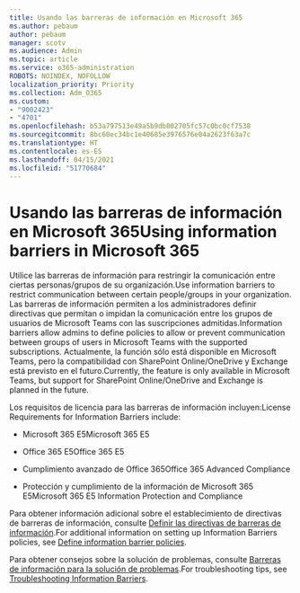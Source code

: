 ```yaml
---
title: Usando las barreras de información en Microsoft 365
ms.author: pebaum
author: pebaum
manager: scotv
ms.audience: Admin
ms.topic: article
ms.service: o365-administration
ROBOTS: NOINDEX, NOFOLLOW
localization_priority: Priority
ms.collection: Adm_O365
ms.custom:
- "9002423"
- "4701"
ms.openlocfilehash: b53a797513e49a5b9db002705fc57c0bc0cf7538
ms.sourcegitcommit: 8bc60ec34bc1e40685e3976576e04a2623f63a7c
ms.translationtype: HT
ms.contentlocale: es-ES
ms.lasthandoff: 04/15/2021
ms.locfileid: "51770684"
---
```

# <a name="using-information-barriers-in-microsoft-365"></a><span data-ttu-id="b5c27-102">Usando las barreras de información en Microsoft 365</span><span class="sxs-lookup"><span data-stu-id="b5c27-102">Using information barriers in Microsoft 365</span></span>

<span data-ttu-id="b5c27-103">Utilice las barreras de información para restringir la comunicación entre ciertas personas/grupos de su organización.</span><span class="sxs-lookup"><span data-stu-id="b5c27-103">Use information barriers to restrict communication between certain people/groups in your organization.</span></span> <span data-ttu-id="b5c27-104">Las barreras de información permiten a los administradores definir directivas que permitan o impidan la comunicación entre los grupos de usuarios de Microsoft Teams con las suscripciones admitidas.</span><span class="sxs-lookup"><span data-stu-id="b5c27-104">Information barriers allow admins to define policies to allow or prevent communication between groups of users in Microsoft Teams with the supported subscriptions.</span></span>  <span data-ttu-id="b5c27-105">Actualmente, la función sólo está disponible en Microsoft Teams, pero la compatibilidad con SharePoint Online/OneDrive y Exchange está previsto en el futuro.</span><span class="sxs-lookup"><span data-stu-id="b5c27-105">Currently, the feature is only available in Microsoft Teams, but support for SharePoint Online/OneDrive and Exchange is planned in the future.</span></span>

<span data-ttu-id="b5c27-106">Los requisitos de licencia para las barreras de información incluyen:</span><span class="sxs-lookup"><span data-stu-id="b5c27-106">License Requirements for Information Barriers include:</span></span>

- <span data-ttu-id="b5c27-107">Microsoft 365 E5</span><span class="sxs-lookup"><span data-stu-id="b5c27-107">Microsoft 365 E5</span></span>

- <span data-ttu-id="b5c27-108">Office 365 E5</span><span class="sxs-lookup"><span data-stu-id="b5c27-108">Office 365 E5</span></span>

- <span data-ttu-id="b5c27-109">Cumplimiento avanzado de Office 365</span><span class="sxs-lookup"><span data-stu-id="b5c27-109">Office 365 Advanced Compliance</span></span>

- <span data-ttu-id="b5c27-110">Protección y cumplimiento de la información de Microsoft 365 E5</span><span class="sxs-lookup"><span data-stu-id="b5c27-110">Microsoft 365 E5 Information Protection and Compliance</span></span>

<span data-ttu-id="b5c27-111">Para obtener información adicional sobre el establecimiento de directivas de barreras de información, consulte [ Definir las directivas de barreras de información](https://docs.microsoft.com/microsoft-365/compliance/information-barriers-policies).</span><span class="sxs-lookup"><span data-stu-id="b5c27-111">For additional information on setting up Information Barriers policies, see [Define information barrier policies](https://docs.microsoft.com/microsoft-365/compliance/information-barriers-policies).</span></span>

<span data-ttu-id="b5c27-112">Para obtener consejos sobre la solución de problemas, consulte [ Barreras de información para la solución de problemas](https://docs.microsoft.com/microsoft-365/compliance/information-barriers-troubleshooting).</span><span class="sxs-lookup"><span data-stu-id="b5c27-112">For troubleshooting tips, see [Troubleshooting Information Barriers](https://docs.microsoft.com/microsoft-365/compliance/information-barriers-troubleshooting).</span></span>
